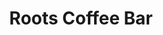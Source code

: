---
path: "/eats/roots-coffee-bar"
title: "Roots Coffee Bar"
image: "https://res.cloudinary.com/tpage99/image/upload/v1586830151/local417eats/local417eatslogo.png"
orderops: ["curbside"]
category: "eats"
hours: "7am-3pm Tuesday through Friday. 8am-3pm Saturday and Sunday"
eatsType: "Coffee"
website: "https://www.facebook.com/RootsCoffeeBar"
facebook: "https://www.facebook.com/RootsCoffeeBar"
address: "1645 W. Republic Rd. Suite G Springfield, Missouri 65807"
phone: "4178776889"
tags: ["coffee", "breakfast"]
---